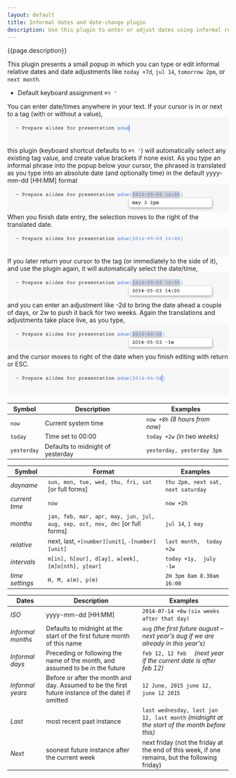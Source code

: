 ```yaml
---
layout: default
title: Informal dates and date-change plugin
description: Use this plugin to enter or adjust dates using informal relative phrases
---
```


{{page.description}}

This plugin presents a small popup in which you can type or edit informal relative dates and date adjustments like `today +7d`, `jul 14`, `tomorrow 2pm`, or `next month`.

- Default keyboard assignment `⌘⌥ '`

You can enter date/times anywhere in your text.
If your cursor is in or next to a tag (with or without a value), 
![cursor in or next to tag](./A%20PlaceCursorInOrNextToTag.png)
this plugin (keyboard shortcut defaults to `⌘⌥ '`) will automatically select any existing tag value, and create value brackets if none exist. As you type an informal phrase into the popup below your cursor, the phrased is translated as you type into an absolute date (and optionally time) in the default yyyy-mm-dd [HH:MM] format
![B InformalPhraseTranslatedLive.png](./B%20InformalPhraseTranslatedLive.png)
When you finish date entry, the selection moves to the right of the translated date.
![C AfterEntry.png](./C%20AfterEntry.png)
If you later return your cursor to the tag (or immediately to the side of it), and use the plugin again, it will automatically select the date/time, 
![D AutoSelectDateTime.png](./D%20AutoSelectDateTime.png)
and you can enter an adjustment like -2d to bring the date ahead a couple of days, or 2w to push it back for two weeks. Again the translations and adjustments take place live, as you type,
![E Adjust.png](./E%20Adjust.png)
and the cursor moves to right of the date when you finish editing with return or ESC.
![F AfterAdjust.png](./F%20AfterAdjust.png)




 




Symbol | Description | Examples
--|--|--
`now` | Current system time | `now +8h` _(8 hours from now)_
`today` | Time set to 00:00 | `today +2w` _(in two weeks)_
`yesterday` | Defaults to midnight of yesterday | `yesterday, yesterday 3pm`

Symbol | Format | Examples
--|--|--
_dayname_ | `sun, mon, tue, wed, thu, fri, sat` [or full forms] | `thu 2pm, next sat,  next saturday`
_current time_ | `now` | `now +2h`
_months_ | `jan, feb, mar, apr, may, jun, jul, aug, sep, oct, nov, dec` [or full forms] | `jul 14`, `1 may`
_relative_ | next, last, `+[number][unit]`,  `-[number][unit]` | `last month,  today +2w`
_intervals_ | `m[in], h[our], d[ay], w[eek], [m]o[nth], y[ear]` | `today +1y,  july -1w`
_time settings_ | `H, M, a(m), p(m)` | `2H 3pm 8am 8.30am 16:00` 


 Dates | Description | Examples
--|--|--
_ISO_	| yyyy-mm-dd [HH:MM] | `2014-07-14 +6w` `(six weeks after that day)`
_Informal months_ | Defaults to midnight at the start of the first future month of this name | `aug` _(the first future august – next year's aug if we are already in this year's)_
_Informal days_ | Preceding or following the name of the month, and assumed to be in the future | `feb 12, 12 feb  `  _(next year if the current date is after feb 12)_
_Informal years_ | Before or after the month and day. Assumed to be the first future instance of the date) if omitted |  `12 June, 2015 june 12, june 12 2015`
_Last_ | most recent past instance | `last wednesday, last jan 12, last month` _(midnight at the start of the month before this)_
_Next_ | soonest future instance after the current week | next friday (not the friday at the end of this week, if one remains, but the following friday)

